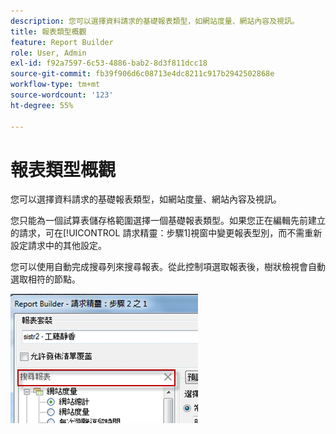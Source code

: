 ```yaml
---
description: 您可以選擇資料請求的基礎報表類型，如網站度量、網站內容及視訊。
title: 報表類型概觀
feature: Report Builder
role: User, Admin
exl-id: f92a7597-6c53-4886-bab2-8d3f811dcc18
source-git-commit: fb39f906d6c08713e4dc8211c917b2942502868e
workflow-type: tm+mt
source-wordcount: '123'
ht-degree: 55%

---
```


# 報表類型概觀

您可以選擇資料請求的基礎報表類型，如網站度量、網站內容及視訊。

您只能為一個試算表儲存格範圍選擇一個基礎報表類型。如果您正在編輯先前建立的請求，可在[!UICONTROL 請求精靈：步驟1]視窗中變更報表型別，而不需重新設定請求中的其他設定。

您可以使用自動完成搜尋列來搜尋報表。從此控制項選取報表後，樹狀檢視會自動選取相符的節點。

![熒幕擷圖顯示報表套裝樹狀結構檢視與選取的相符節點。](assets/search_reports.png)
